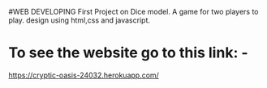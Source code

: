 #WEB DEVELOPING
First Project on Dice model.
A game for two players to play.
design using html,css and javascript.


# To see the website go to this link: -
https://cryptic-oasis-24032.herokuapp.com/
